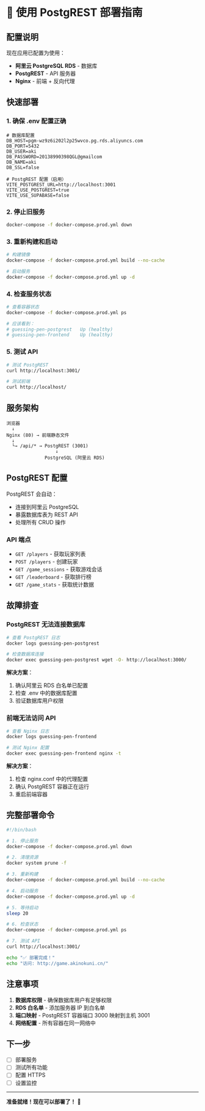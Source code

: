 # 🚀 使用 PostgREST 部署指南

## 配置说明

现在应用已配置为使用：
- **阿里云 PostgreSQL RDS** - 数据库
- **PostgREST** - API 服务器
- **Nginx** - 前端 + 反向代理

## 快速部署

### 1. 确保 .env 配置正确

```env
# 数据库配置
DB_HOST=pgm-wz9z6i202l2p25wvco.pg.rds.aliyuncs.com
DB_PORT=5432
DB_USER=aki
DB_PASSWORD=20138990398QGL@gmailcom
DB_NAME=aki
DB_SSL=false

# PostgREST 配置（启用）
VITE_POSTGREST_URL=http://localhost:3001
VITE_USE_POSTGREST=true
VITE_USE_SUPABASE=false
```

### 2. 停止旧服务

```bash
docker-compose -f docker-compose.prod.yml down
```

### 3. 重新构建和启动

```bash
# 构建镜像
docker-compose -f docker-compose.prod.yml build --no-cache

# 启动服务
docker-compose -f docker-compose.prod.yml up -d
```

### 4. 检查服务状态

```bash
# 查看容器状态
docker-compose -f docker-compose.prod.yml ps

# 应该看到：
# guessing-pen-postgrest   Up (healthy)
# guessing-pen-frontend    Up (healthy)
```

### 5. 测试 API

```bash
# 测试 PostgREST
curl http://localhost:3001/

# 测试前端
curl http://localhost/
```

## 服务架构

```
浏览器
  ↓
Nginx (80) → 前端静态文件
  ↓
  └→ /api/* → PostgREST (3001)
                  ↓
              PostgreSQL (阿里云 RDS)
```

## PostgREST 配置

PostgREST 会自动：
- 连接到阿里云 PostgreSQL
- 暴露数据库表为 REST API
- 处理所有 CRUD 操作

### API 端点

- `GET /players` - 获取玩家列表
- `POST /players` - 创建玩家
- `GET /game_sessions` - 获取游戏会话
- `GET /leaderboard` - 获取排行榜
- `GET /game_stats` - 获取统计数据

## 故障排查

### PostgREST 无法连接数据库

```bash
# 查看 PostgREST 日志
docker logs guessing-pen-postgrest

# 检查数据库连接
docker exec guessing-pen-postgrest wget -O- http://localhost:3000/
```

**解决方案**：
1. 确认阿里云 RDS 白名单已配置
2. 检查 .env 中的数据库配置
3. 验证数据库用户权限

### 前端无法访问 API

```bash
# 查看 Nginx 日志
docker logs guessing-pen-frontend

# 测试 Nginx 配置
docker exec guessing-pen-frontend nginx -t
```

**解决方案**：
1. 检查 nginx.conf 中的代理配置
2. 确认 PostgREST 容器正在运行
3. 重启前端容器

## 完整部署命令

```bash
#!/bin/bash

# 1. 停止服务
docker-compose -f docker-compose.prod.yml down

# 2. 清理资源
docker system prune -f

# 3. 重新构建
docker-compose -f docker-compose.prod.yml build --no-cache

# 4. 启动服务
docker-compose -f docker-compose.prod.yml up -d

# 5. 等待启动
sleep 20

# 6. 检查状态
docker-compose -f docker-compose.prod.yml ps

# 7. 测试 API
curl http://localhost:3001/

echo "✅ 部署完成！"
echo "访问: http://game.akinokuni.cn/"
```

## 注意事项

1. **数据库权限** - 确保数据库用户有足够权限
2. **RDS 白名单** - 添加服务器 IP 到白名单
3. **端口映射** - PostgREST 容器端口 3000 映射到主机 3001
4. **网络配置** - 所有容器在同一网络中

## 下一步

- [ ] 部署服务
- [ ] 测试所有功能
- [ ] 配置 HTTPS
- [ ] 设置监控

---

**准备就绪！现在可以部署了！** 🎉

